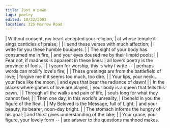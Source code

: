 ```yaml
---
title: Just a pawn
tags: poetry
edited: 10/22/2003
location: 325 Morrow Road
---
```


| Without consent, my heart accepted your religion,
| at whose temple it sings canticles of praise;
|
| I send these verses with much affection;
| I write for you these humble bouquets.
|
| The sight of your body has consumed me in fire,
| and your eyes doused me by their limpid pools;
|
| Fear not, if madness is apparent in these lines:
| all love's poetry is the province of fools.
|
| I yearn for worship, this is why I write --
| perhaps words can mollify love's fire;
|
| These greetings are from the battlefield of love;
| forgive me if it seems too much, too dire.
|
| Your lips, your neck... your face like the moon,
| and eyes that bear the radiance of dawn!
|
| In the places where games of love are played,
| your body is a queen that fells this pawn.
|
| Through all the walks and pain of life,
| souls long for what they cannot feel;
|
| Then one day, in this world's unreality,
| I beheld in you the figure of the Real.
|
|   My Beloved is the Message, full of Light;
|   and your beauty, its bearer, noon-day bright.
|
| The stomach informs the hungry of his goal;
| and thirst gives understanding of the lake;
|
| Your grace, your figure, your lovely form --
| are answer to the questions manhood makes.
